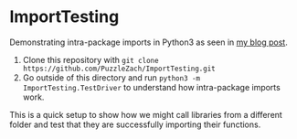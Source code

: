 # ImportTesting
Demonstrating intra-package imports in Python3 as seen in [my blog post](https://puzzlezach.github.io/resolving-imports-python).

1. Clone this repository with `git clone https://github.com/PuzzleZach/ImportTesting.git`
2. Go outside of this directory and run `python3 -m ImportTesting.TestDriver` to understand how intra-package imports work.

This is a quick setup to show how we might call libraries from a different folder and test that they are successfully importing their functions.

